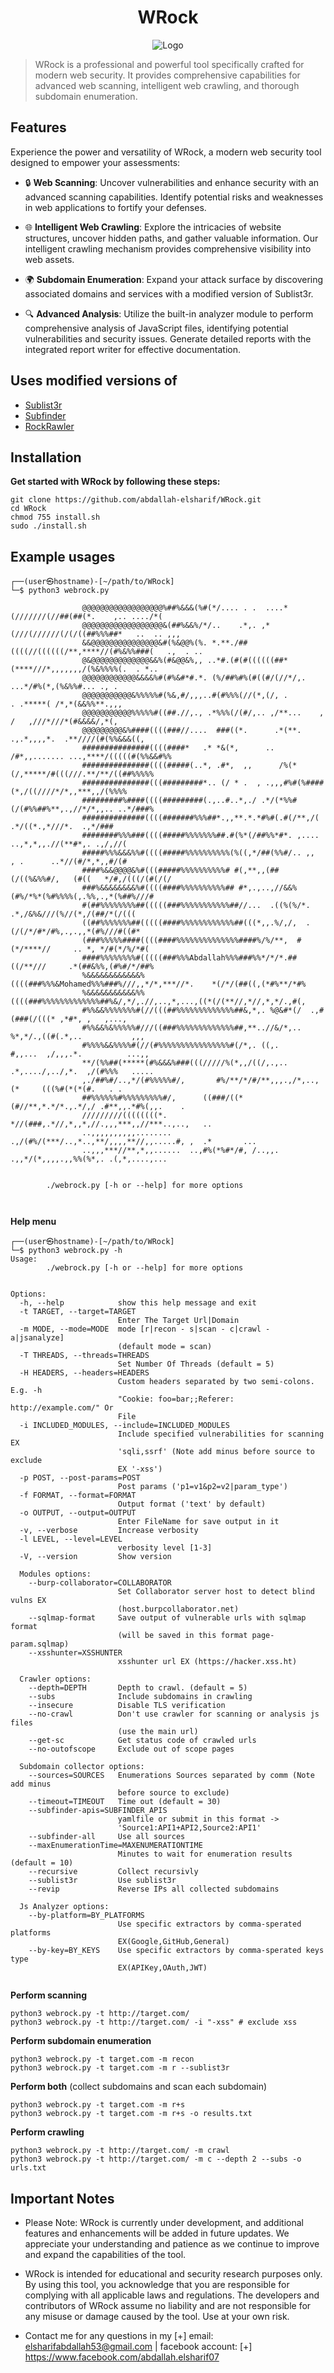 <h1 align="center">WRock</h1>


<p align="center">
  <img src="imgs/logo.png" alt="Logo">
</p>

> WRock is a professional and powerful tool specifically crafted for modern web security. It provides comprehensive capabilities for advanced web scanning, intelligent web crawling, and thorough subdomain enumeration.

## Features

Experience the power and versatility of WRock, a modern web security tool designed to empower your assessments:

* 🔒 **Web Scanning**: Uncover vulnerabilities and enhance security with an advanced scanning capabilities. Identify potential risks and weaknesses in web applications to fortify your defenses.

* 🌐 **Intelligent Web Crawling**: Explore the intricacies of website structures, uncover hidden paths, and gather valuable information. Our intelligent crawling mechanism provides comprehensive visibility into web assets.

* 🌍 **Subdomain Enumeration**: Expand your attack surface by discovering associated domains and services with a modified version of Sublist3r.

* 🔍 **Advanced Analysis**: Utilize the built-in analyzer module to perform comprehensive analysis of JavaScript files, identifying potential vulnerabilities and security issues. Generate detailed reports with the integrated report writer for effective documentation.


## Uses modified versions of
- [Sublist3r](https://github.com/aboul3la/Sublist3r)
- [Subfinder](https://github.com/projectdiscovery/subfinder)
- [RockRawler](https://github.com/abdallah-elsharif/RockRawler)

## Installation

**Get started with WRock by following these steps:**

```
git clone https://github.com/abdallah-elsharif/WRock.git
cd WRock
chmod 755 install.sh
sudo ./install.sh
```

## Example usages
```
┌──(user㉿hostname)-[~/path/to/WRock]
└─$ python3 webrock.py 

                @@@@@@@@@@@@@@@@@@%##%&&&(%#(*/.... . .  ....*(///////(//##(##(*.    ,.. ..../*(
                @@@@@@@@@@@@@@@@@@&(##%&&%/*/..    .*,. ,*(///(//////(/(/((##%%%##*   ..  .. ,,,
                &&@@@@@@@@@@@@@@@&#(%&@@%(%. *.**./##((((//((((((/**,****//(#%&%%###(   .,  . ..
                @&@@@@@@@@@@@@@&&%(#&@@&%,, ..*#.(#(#((((((##*(****///*,,,,,,,/(%&%%%%(.  . *.. 
                @@@@@@@@@@@@&&&&%#(#%&#*#.*. (%/##%#%(#((#/(//*/,.      ...*/#%(*,(%&%%#... ., .
                @@@@@@@@@@@&%%%%%#(%&,#/,,,..#(#%%%(//(*,(/, .        . .*****( /*,*(&&%%**.,,, 
                @@@@@@@@@@@%%%%%#((##.//,., .*%%%(/(#/,.. ,/**...    ,  /   ,///*///*(#&&&&/,*(,
                @@@@@@@@@&%####((((###//....  ###((*.      .*(**. .,.*,,,,*.  .**////(#(%%&&&((,
                ###############((((####*   .* *&(*,      .. /#*,,....... ...,****/(((((#(%%&&#%%
                ###############((((#####(..*, .#*,  ,,      /%(*(/,*****/#(((///.**/**/((##%%%%%
                ###############(((#########*.. (/ * .  , .,,,#%#(%####(*,/((////*/*,,***,,/(%%%%
                #########%####((((#########(.,..#..*,./ .*/(*%%#(/(#%%##%**,.,//*/*,,.. ..*/###%
                ##############((((#######%%%##*.,,**.*.*#%#(.#(/**,/(    .*/((*.,*///*.  .,*/###
                ########%%%###((((#####%%%%%%%##.#(%*(/##%%*#*. ,.... ..,*,*,,.//(**#*,. .,/,//(
                #####%%%&&&%%#((((#####%%%%%%%%%%(%((,*/##(%%#/.. ,,  , .      ..*//(#/*,*,,#/(#
                ####%&&@@@@&%#(((#####%%%%%%%%%%# #(,**,,(##(/((%&%%#/,   (#((   */#,/(((/(#(/(/
                ###%&&&&&&&&%#((((####%%%%%%%%%%## #*,.,..,//&&%(#%/*%*(%#%%%%(,.%%,.,*(%##%///#
                #(##%%%%%%%%##(((((###%%%%%%%%%%%##//...  .((%(%/*. .*,/&%&///(%//(*,/(##/*(/(((
                ((##%%%%%%%##(((((####%%%%%%%%%%%%##(((*,,.%/,/,  .(/(/*/#*/#%,.,.,,*(#%///#((#*
                (###%%%%%####((((####%%%%%%%%%%%%%%####%/%/**,  #(*/****//     .. *, */#(*/%/*#(
                ####%%%%%%%%#(((((###%%%Abdallah%%%###%%*/*/*.##((/**///     .*(##&%%,(#%#/*/##%
                %&&&&&&&&&&&&%((((###%%%&Mohamed%%%###%///,,*/*,***//*.    *(/*/(##((,(*#%**/*#%
                %&&&&&&&&&&&%%((((###%%%%%%%%%%%%%##%&/,*/,.//,..,*,...,((*(/(**//,*//,*,*/.,#(,
                #%%&&%%%%%%%#(//(((##%%%%%%%%%%%%%##&,*,. %@&#*(/  .,#(###(/(((* ,*#*, ,   ,...,
                #%%&&%&%%%%%#///((###%%%%%%%%%%%%%##,**..//&/*,.. %*,*/.,((#(.*,..           ,,,
                #%%%%&&%%%%#(//(#%%%%%%%%%%%%%%%%#(/*,. ((,.     #,,...  ,/,,,.*.          ...,,
                **/(%%##(*****(#%&&&%###(((/////%(*,,/((/,.,..  .*,..../,../,*.  ,/(#%%%   .....
                ,./##%#/..,*/(#%%%%%#/,       #%/**/*/#/**,,,.,/*,..,(*     (((%#(*(*(#.   . .  
                ##%%%%%%#%%%%%%%%%#/,      ((###/((*(#//**,*.*/*.,.*/,/ .#**,,.*#%(,,.    .     
                /////////((((((((*.       *//(###,.*//,*,,*,//.,,,***,,//***..,..,   ..         
                ..,,,,,,,,,,........    .,/(#%/(***/..,*..,**/,,,,**//,,.....#, ,  .*       ...
                ..,,,***//**,*,,......  ..,#%(*%#*/#, /..,,. .,,*/(*,,,,.,,%%(%*,. .(,*,....,...
            

		./webrock.py [-h or --help] for more options 



```
**Help menu**
```
┌──(user㉿hostname)-[~/path/to/WRock]
└─$ python3 webrock.py -h
Usage: 
		./webrock.py [-h or --help] for more options 


Options:
  -h, --help            show this help message and exit
  -t TARGET, --target=TARGET
                        Enter The Target Url|Domain
  -m MODE, --mode=MODE  mode [r|recon - s|scan - c|crawl - a|jsanalyze]
                        (default mode = scan)
  -T THREADS, --threads=THREADS
                        Set Number Of Threads (default = 5)
  -H HEADERS, --headers=HEADERS
                        Custom headers separated by two semi-colons. E.g. -h
                        "Cookie: foo=bar;;Referer: http://example.com/" Or
                        File
  -i INCLUDED_MODULES, --include=INCLUDED_MODULES
                        Include specified vulnerabilities for scanning EX
                        'sqli,ssrf' (Note add minus before source to exclude
                        EX '-xss')
  -p POST, --post-params=POST
                        Post params ('p1=v1&p2=v2|param_type')
  -f FORMAT, --format=FORMAT
                        Output format ('text' by default)
  -o OUTPUT, --output=OUTPUT
                        Enter FileName for save output in it
  -v, --verbose         Increase verbosity
  -l LEVEL, --level=LEVEL
                        verbosity level [1-3]
  -V, --version         Show version

  Modules options:
    --burp-collaborator=COLLABORATOR
                        Set Collaborator server host to detect blind vulns EX
                        (host.burpcollaborator.net)
    --sqlmap-format     Save output of vulnerable urls with sqlmap format
                        (will be saved in this format page-param.sqlmap)
    --xsshunter=XSSHUNTER
                        xsshunter url EX (https://hacker.xss.ht)

  Crawler options:
    --depth=DEPTH       Depth to crawl. (default = 5)
    --subs              Include subdomains in crawling
    --insecure          Disable TLS verification
    --no-crawl          Don't use crawler for scanning or analysis js files
                        (use the main url)
    --get-sc            Get status code of crawled urls
    --no-outofscope     Exclude out of scope pages

  Subdomain collector options:
    --sources=SOURCES   Enumerations Sources separated by comm (Note add minus
                        before source to exclude)
    --timeout=TIMEOUT   Time out (default = 30)
    --subfinder-apis=SUBFINDER_APIS
                        yamlfile or submit in this format ->
                        'Source1:API1+API2,Source2:API1'
    --subfinder-all     Use all sources
    --maxEnumerationTime=MAXENUMERATIONTIME
                        Minutes to wait for enumeration results (default = 10)
    --recursive         Collect recursivly
    --sublist3r         Use sublist3r
    --revip             Reverse IPs all collected subdomains

  Js Analyzer options:
    --by-platform=BY_PLATFORMS
                        Use specific extractors by comma-sperated platforms
                        EX(Google,GitHub,General)
    --by-key=BY_KEYS    Use specific extractors by comma-sperated keys type
                        EX(APIKey,OAuth,JWT)


```
**Perform scanning**
```
python3 webrock.py -t http://target.com/
python3 webrock.py -t http://target.com/ -i "-xss" # exclude xss
```

**Perform subdomain enumeration**
```
python3 webrock.py -t target.com -m recon
python3 webrock.py -t target.com -m r --sublist3r 
```

**Perform both** (collect subdomains and scan each subdomain)
```
python3 webrock.py -t target.com -m r+s
python3 webrock.py -t target.com -m r+s -o results.txt
```

**Perform crawling**
```
python3 webrock.py -t http://target.com/ -m crawl
python3 webrock.py -t http://target.com/ -m c --depth 2 --subs -o urls.txt
```

## Important Notes

* Please Note: WRock is currently under development, and additional features and enhancements will be added in future updates. We appreciate your understanding and patience as we continue to improve and expand the capabilities of the tool.
  
* WRock is intended for educational and security research purposes only. By using this tool, you acknowledge that you are responsible for complying with all applicable laws and regulations. The developers and contributors of WRock assume no liability and are not responsible for any misuse or damage caused by the tool. Use at your own risk.
  
* Contact me for any questions in my [+] email: elsharifabdallah53@gmail.com | facebook account: [+] https://www.facebook.com/abdallah.elsharif07


